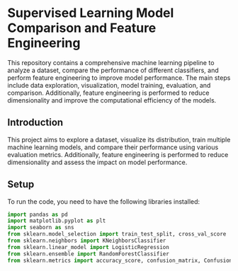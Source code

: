 # Supervised Learning Model Comparison and Feature Engineering
This repository contains a comprehensive machine learning pipeline to analyze a dataset, compare the performance of different classifiers, and perform feature engineering to improve model performance. The main steps include data exploration, visualization, model training, evaluation, and comparison. Additionally, feature engineering is performed to reduce dimensionality and improve the computational efficiency of the models.

## Introduction
This project aims to explore a dataset, visualize its distribution, train multiple machine learning models, and compare their performance using various evaluation metrics. Additionally, feature engineering is performed to reduce dimensionality and assess the impact on model performance.

## Setup
To run the code, you need to have the following libraries installed:
```python
import pandas as pd
import matplotlib.pyplot as plt
import seaborn as sns
from sklearn.model_selection import train_test_split, cross_val_score
from sklearn.neighbors import KNeighborsClassifier
from sklearn.linear_model import LogisticRegression
from sklearn.ensemble import RandomForestClassifier
from sklearn.metrics import accuracy_score, confusion_matrix, ConfusionMatrixDisplay, classification_report
```


